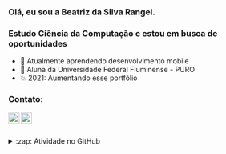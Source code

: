 ### Olá, eu sou a Beatriz da Silva Rangel.


### Estudo Ciência da Computação e estou em busca de oportunidades

- 🌱 Atualmente aprendendo desenvolvimento mobile
- 🎒 Aluna da Universidade Federal Fluminense - PURO
- 💥 2021: Aumentando esse portfólio


### Contato:

[<img align="left" alt="Beatriz Rangel | LinkedIn" width="22px" src="https://ibb.co/qkhz5Xg" />](https://www.linkedin.com/in/rangelbeatriz/)
[<img align="left" alt="Beatriz Rangel | LinkedIn" width="22px" src="https://ibb.co/zbFFZct"/>](rangelbeatriz@id.uff.br)

<br><br>


<details>
  <summary>:zap: Atividade no GitHub</summary>

  <img align="left" alt="Beatriz's github stats" src="https://github-readme-stats.vercel.app/api?username=RangelBeatriz&show_icons=true&theme=vue" />

</details>
